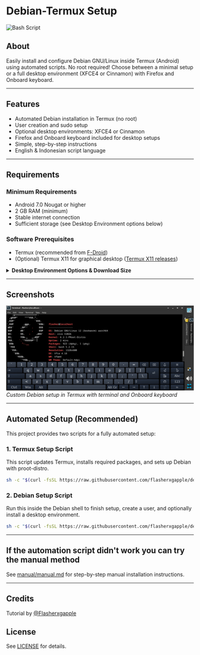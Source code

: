 # Debian-Termux Setup

![Bash Script](https://img.shields.io/badge/bash_script-%23121011.svg?style=flat&logo=gnu-bash&logoColor=white)

## About
Easily install and configure Debian GNU/Linux inside Termux (Android) using automated scripts. No root required! Choose between a minimal setup or a full desktop environment (XFCE4 or Cinnamon) with Firefox and Onboard keyboard.

---

## Features
- Automated Debian installation in Termux (no root)
- User creation and sudo setup
- Optional desktop environments: XFCE4 or Cinnamon
- Firefox and Onboard keyboard included for desktop setups
- Simple, step-by-step instructions
- English & Indonesian script language

---

## Requirements

### Minimum Requirements
- Android 7.0 Nougat or higher
- 2 GB RAM (minimum)
- Stable internet connection
- Sufficient storage (see Desktop Environment options below)

### Software Prerequisites
- Termux (recommended from [F-Droid](https://f-droid.org/id/packages/com.termux/))
- (Optional) Termux X11 for graphical desktop ([Termux X11 releases](https://github.com/termux/termux-x11/releases/tag/nightly))

<details>
<summary><strong>Desktop Environment Options & Download Size</strong></summary>

- <strong>Minimal (no desktop environment):</strong>
  - Only essential packages (sudo, nano, adduser, pulseaudio)
  - Fastest install, smallest download (~50-100 MB)

- <strong>XFCE4 Desktop Environment:</strong>
  - XFCE4, XFCE4 Terminal, Firefox ESR, Onboard
  - Lightweight and suitable for most devices
  - Download size: ~400-600 MB
  - Installed size: ~1.2-1.5 GB

- <strong>Cinnamon Desktop Environment:</strong>
  - Cinnamon, Firefox ESR, Onboard
  - More features, heavier than XFCE4
  - Download size: ~700-900 MB
  - Installed size: ~2-2.5 GB

<em>Actual sizes may vary depending on package updates and mirrors. Ensure you have enough storage and a stable internet connection.</em>
</details>

---

## Screenshots
![Debian on Termux with XFCE4](/debian-termux.jpg)
*Custom Debian setup in Termux with terminal and Onboard keyboard*

---


## Automated Setup (Recommended)

This project provides two scripts for a fully automated setup:

### 1. Termux Setup Script
This script updates Termux, installs required packages, and sets up Debian with proot-distro.
```sh
sh -c "$(curl -fsSL https://raw.githubusercontent.com/flasherxgapple/debian-termux/master/termux-setup.sh)"
```

### 2. Debian Setup Script
Run this inside the Debian shell to finish setup, create a user, and optionally install a desktop environment.
```sh
sh -c "$(curl -fsSL https://raw.githubusercontent.com/flasherxgapple/debian-termux/master/debian-setup.sh)"
```

---


## If the automation script didn't work you can try the manual method
See [manual/manual.md](./manual/manual.md) for step-by-step manual installation instructions.

---

## Credits
Tutorial by [@Flasherxgapple](https://github.com/Flasherxgapple)

## License
See [LICENSE](./LICENSE) for details.
